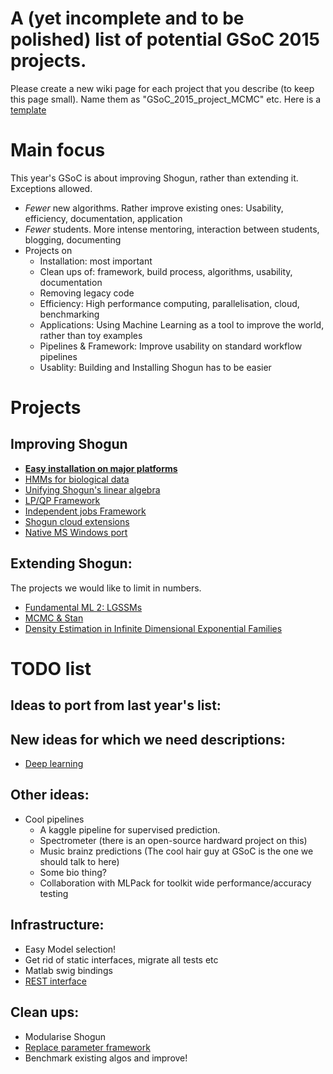 # A (yet incomplete and to be polished) list of potential GSoC 2015 projects.
Please create a new wiki page for each project that you describe (to keep this page small). Name them as "GSoC_2015_project_MCMC" etc. Here is a [template](GSoC_2015_project_template)

# Main focus
This year's GSoC is about improving Shogun, rather than extending it. Exceptions allowed.

 * *Fewer* new algorithms. Rather improve existing ones: Usability, efficiency, documentation, application
 * *Fewer* students. More intense mentoring, interaction between students, blogging, documenting
 * Projects on
   * Installation: most important
   * Clean ups of: framework, build process, algorithms, usability, documentation
   * Removing legacy code
   * Efficiency: High performance computing, parallelisation, cloud, benchmarking
   * Applications: Using Machine Learning as a tool to improve the world, rather than toy examples
   * Pipelines & Framework: Improve usability on standard workflow pipelines
   * Usablity: Building and Installing Shogun has to be easier


# Projects
## Improving Shogun
 * [**Easy installation on major platforms**](GSoC_2015_project_installation)
 * [HMMs for biological data](GSoC_2015_project_hmms)
 * [Unifying Shogun's linear algebra](GSoC_2015_project_linalg)
 * [LP/QP Framework](GSoC_2015_project_lpqp)
 * [Independent jobs Framework](GSoC_2015_cluster_shogun)
 * [Shogun cloud extensions](GSoC_2015_cloud_shogun)
 * [Native MS Windows port](GSoC_2015_windows)
 
## Extending Shogun:
The projects we would like to limit in numbers.
 * [Fundamental ML 2: LGSSMs](GSoC_2015_project_fundamental)
 * [MCMC & Stan](GSoC_2015_project_MCMC_Stan)
 * [Density Estimation in Infinite Dimensional Exponential Families](GSoC_2015_project_kernel_infinite_exponential)


# TODO list
## Ideas to port from last year's list:

## New ideas for which we need descriptions:
 * [Deep learning](GSoC_2015_project_deep_learning)

## Other ideas:
 * Cool pipelines
   * A kaggle pipeline for supervised prediction.
   * Spectrometer (there is an open-source hardward project on this)
   * Music brainz predictions (The cool hair guy at GSoC is the one we should talk to here)
   * Some bio thing?
   * Collaboration with MLPack for toolkit wide performance/accuracy testing

## Infrastructure:
 * Easy Model selection!
 * Get rid of static interfaces, migrate all tests etc
 * Matlab swig bindings
 * [REST interface](GSoC_2015_project_rest)

## Clean ups:
 * Modularise Shogun
 * [Replace parameter framework](GSoC_2015_project_parameters)
 * Benchmark existing algos and improve!